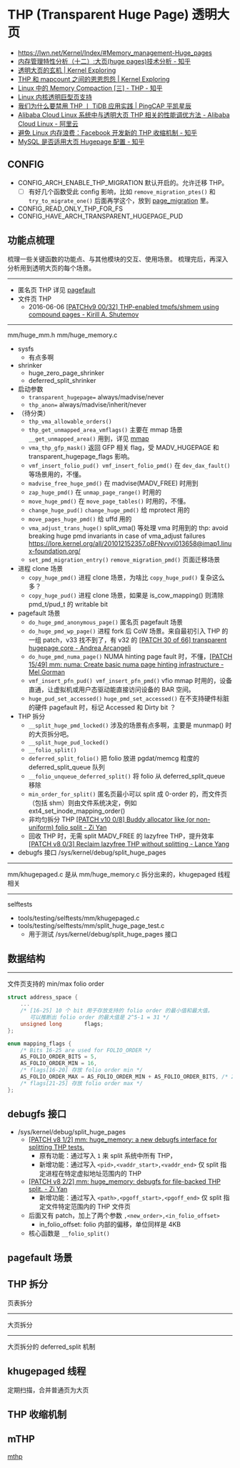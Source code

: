 # THP (Transparent Huge Page) 透明大页

- https://lwn.net/Kernel/Index/#Memory_management-Huge_pages
- [内存管理特性分析（十二）:大页(huge pages)技术分析 - 知乎](https://zhuanlan.zhihu.com/p/609457879)
- [透明大页的玄机 | Kernel Exploring](https://richardweiyang-2.gitbook.io/kernel-exploring/nei-cun-guan-li/00-index/04-thp)
- [THP 和 mapcount 之间的恩恩怨怨 | Kernel Exploring](https://richardweiyang-2.gitbook.io/kernel-exploring/nei-cun-guan-li/00-index/02-thp_mapcount)
- [Linux 中的 Memory Compaction [三] - THP - 知乎](https://zhuanlan.zhihu.com/p/117239320)
- [​Linux 内核透明巨型页支持](https://mp.weixin.qq.com/s/vrSHeFJL3yAbz5sVBlEyLA)
- [我们为什么要禁用 THP 丨 TiDB 应用实践 | PingCAP 平凯星辰](https://cn.pingcap.com/blog/why-should-we-disable-thp/)
- [Alibaba Cloud Linux 系统中与透明大页 THP 相关的性能调优方法 - Alibaba Cloud Linux - 阿里云](https://www.alibabacloud.com/help/zh/alinux/support/performance-tuning-method-related-to-transparent-large-page-thp-in)
- [避免 Linux 内存浪费：Facebook 开发新的 THP 收缩机制 - 知乎](https://zhuanlan.zhihu.com/p/611598334)
- [MySQL 是否适用大页 Hugepage 配置 - 知乎](https://zhuanlan.zhihu.com/p/9600760310)

## CONFIG

- CONFIG_ARCH_ENABLE_THP_MIGRATION
  默认开启的。允许迁移 THP。
  - [ ] 有好几个函数受此 config 影响，比如 `remove_migration_ptes()` 和 `try_to_migrate_one()`
        后面再学这个，放到 [page_migration](./page_migration.md) 里。
- CONFIG_READ_ONLY_THP_FOR_FS
- CONFIG_HAVE_ARCH_TRANSPARENT_HUGEPAGE_PUD

## 功能点梳理

梳理一些关键函数的功能点、与其他模块的交互、使用场景。
梳理完后，再深入分析用到透明大页的每个场景。

---

- 匿名页 THP
  详见 [pagefault](./pagefault.md)
- 文件页 THP
  - 2016-06-06 [[PATCHv9 00/32] THP-enabled tmpfs/shmem using compound pages - Kirill A. Shutemov](https://lore.kernel.org/all/1465222029-45942-1-git-send-email-kirill.shutemov@linux.intel.com/)

---

mm/huge_mm.h mm/huge_memory.c

- sysfs
  - 有点多啊
- shrinker
  - huge_zero_page_shrinker
  - deferred_split_shrinker
- 启动参数
  - `transparent_hugepage=` always/madvise/never
  - `thp_anon=` always/madvise/inherit/never
- （待分类）
  - `thp_vma_allowable_orders()`
  - `thp_get_unmapped_area_vmflags()` 主要在 mmap 场景 `__get_unmapped_area()` 用到，详见 [mmap](./mmap.md)
  - `vma_thp_gfp_mask()` 返回 GFP 相关 flag，受 MADV_HUGEPAGE 和 transparent_hugepage_flags 影响。
  - `vmf_insert_folio_pud() vmf_insert_folio_pmd()` 在 `dev_dax_fault()` 等场景用的，不懂。
  - `madvise_free_huge_pmd()` 在 madvise(MADV_FREE) 时用到
  - `zap_huge_pmd()` 在 `unmap_page_range()` 时用的
  - `move_huge_pmd()` 在 `move_page_tables()` 时用的，不懂。
  - `change_huge_pud()` `change_huge_pmd()` 给 mprotect 用的
  - `move_pages_huge_pmd()` 给 uffd 用的
  - `vma_adjust_trans_huge()` split_vma() 等处理 vma 时用到的 thp: avoid breaking huge pmd invariants in case of vma_adjust failures https://lore.kernel.org/all/201012152357.oBFNvvvi013658@imap1.linux-foundation.org/
  - `set_pmd_migration_entry()` `remove_migration_pmd()` 页面迁移场景
- 进程 clone 场景
  - `copy_huge_pmd()` 进程 clone 场景，为啥比 `copy_huge_pud()` 复杂这么多？
  - `copy_huge_pud()` 进程 clone 场景，如果是 is_cow_mapping() 则清除 pmd_t/pud_t 的 writable bit
- pagefault 场景
  - `do_huge_pmd_anonymous_page()` 匿名页 pagefault 场景
  - `do_huge_pmd_wp_page()` 进程 fork 后 CoW 场景。来自最初引入 THP 的一组 patch，v33 找不到了，有 v32 的 [[PATCH 30 of 66] transparent hugepage core - Andrea Arcangeli](https://lore.kernel.org/all/a7507af3a1dcae5c52a4.1288798085@v2.random/)
  - `do_huge_pmd_numa_page()` NUMA hinting page fault 时，不懂，[[PATCH 15/49] mm: numa: Create basic numa page hinting infrastructure - Mel Gorman](https://lore.kernel.org/all/1354875832-9700-16-git-send-email-mgorman@suse.de/)
  - `vmf_insert_pfn_pud() vmf_insert_pfn_pmd()` vfio mmap 时用的，设备直通，让虚拟机或用户态驱动能直接访问设备的 BAR 空间。
  - `huge_pud_set_accessed()` `huge_pmd_set_accessed()` 在不支持硬件标脏的硬件 pagefault 时，标记 Accessed 和 Dirty bit ？
- THP 拆分
  - `__split_huge_pmd_locked()` 涉及的场景有点多啊，主要是 munmap() 时的大页拆分吧。
  - `__split_huge_pud_locked()`
  - `__folio_split()`
  - `deferred_split_folio()` 把 folio 放进 pgdat/memcg 粒度的 deferred_split_queue 队列
  - `__folio_unqueue_deferred_split()` 将 folio 从 deferred_split_queue 移除
  - `min_order_for_split()` 匿名页最小可以 split 成 0-order 的，而文件页（包括 shm）则由文件系统决定，例如 ext4_set_inode_mapping_order()
  - 非均匀拆分 THP [[PATCH v10 0/8] Buddy allocator like (or non-uniform) folio split - Zi Yan](https://lore.kernel.org/all/20250307174001.242794-1-ziy@nvidia.com/)
  - 回收 THP 时，无需 split MADV_FREE 的 lazyfree THP，提升效率 [[PATCH v8 0/3] Reclaim lazyfree THP without splitting - Lance Yang](https://lore.kernel.org/all/20240614015138.31461-1-ioworker0@gmail.com/)
- debugfs 接口 /sys/kernel/debug/split_huge_pages

---

mm/khugepaged.c 是从 mm/huge_memory.c 拆分出来的，khugepaged 线程相关

---

selftests

- tools/testing/selftests/mm/khugepaged.c
- tools/testing/selftests/mm/split_huge_page_test.c
  - 用于测试 /sys/kernel/debug/split_huge_pages 接口

## 数据结构

---

文件页支持的 min/max folio order

```cpp
struct address_space {
	...
	/* [16-25] 10 个 bit 用于存放支持的 folio order 的最小值和最大值。
	   可以推断出 folio order 的最大值是 2^5-1 = 31 */
	unsigned long		flags;
};

enum mapping_flags {
	/* Bits 16-25 are used for FOLIO_ORDER */
	AS_FOLIO_ORDER_BITS = 5,
	AS_FOLIO_ORDER_MIN = 16,
	/* flags[16-20] 存放 folio order min */
	AS_FOLIO_ORDER_MAX = AS_FOLIO_ORDER_MIN + AS_FOLIO_ORDER_BITS, /* 21 */
	/* flags[21-25] 存放 folio order max */
};
```

## debugfs 接口

- /sys/kernel/debug/split_huge_pages
  - [[PATCH v8 1/2] mm: huge_memory: a new debugfs interface for splitting THP tests.](https://lore.kernel.org/all/20210331235309.332292-1-zi.yan@sent.com/)
    - 原有功能：通过写入 `1` 来 split 系统中所有 THP，
    - 新增功能：通过写入 `<pid>,<vaddr_start>,<vaddr_end>` 仅 split 指定进程在特定虚拟地址范围内的 THP
  - [[PATCH v8 2/2] mm: huge_memory: debugfs for file-backed THP split. - Zi Yan](https://lore.kernel.org/all/20210331235309.332292-2-zi.yan@sent.com/)
    - 新增功能：通过写入 `<path>,<pgoff_start>,<pgoff_end>` 仅 split 指定文件特定范围内的 THP 文件页
  - 后面又有 patch，加上了两个参数 `,<new_order>,<in_folio_offset>`
    - in_folio_offset: folio 内部的偏移，单位同样是 4KB
  - 核心函数是 `__folio_split()`

## pagefault 场景

## THP 拆分

页表拆分

---

大页拆分

---

大页拆分的 deferred_split 机制

## khugepaged 线程

定期扫描，合并普通页为大页

## THP 收缩机制

## mTHP

[mthp](./mthp.md)
